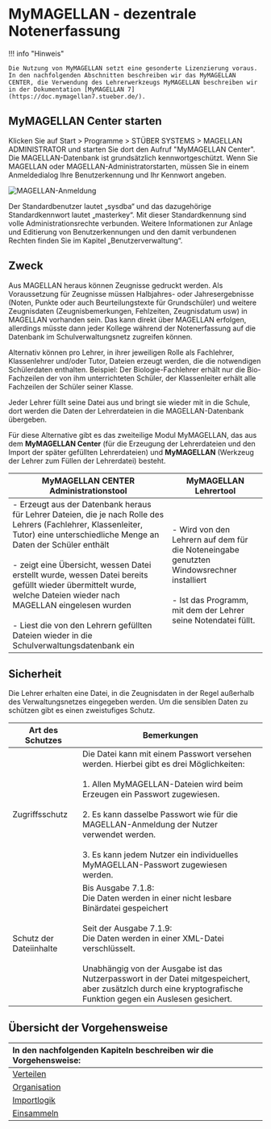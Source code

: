 # MyMAGELLAN - dezentrale Notenerfassung

!!! info "Hinweis"

	Die Nutzung von MyMAGELLAN setzt eine gesonderte Lizenzierung voraus. 
	In den nachfolgenden Abschnitten beschreiben wir das MyMAGELLAN CENTER, die Verwendung des Lehrerwerkzeugs MyMAGELLAN beschreiben wir in der Dokumentation [MyMAGELLAN 7](https://doc.mymagellan7.stueber.de/).

## MyMAGELLAN Center starten

Klicken Sie auf Start > Programme > STÜBER SYSTEMS > MAGELLAN ADMINISTRATOR und starten Sie dort den Aufruf "MyMAGELLAN Center". Die MAGELLAN-Datenbank ist grundsätzlich kennwortgeschützt. Wenn Sie MAGELLAN oder MAGELLAN-Administratorstarten, müssen Sie in einem Anmeldedialog Ihre Benutzerkennung und Ihr Kennwort angeben.

![MAGELLAN-Anmeldung](/assets/images/dialog-anmeldung.png)

Der Standardbenutzer lautet „sysdba“ und das dazugehörige Standardkennwort lautet „masterkey“. Mit dieser Standardkennung sind volle Administrationsrechte verbunden. Weitere Informationen zur Anlage und Editierung von Benutzerkennungen und den damit verbundenen Rechten finden Sie im Kapitel „Benutzerverwaltung“.

## Zweck

Aus MAGELLAN heraus können Zeugnisse gedruckt werden. Als Voraussetzung für Zeugnisse müssen Halbjahres- oder Jahresergebnisse (Noten, Punkte oder auch Beurteilungstexte für Grundschüler) und weitere Zeugnisdaten (Zeugnisbemerkungen, Fehlzeiten, Zeugnisdatum usw) in MAGELLAN vorhanden sein.
Das kann direkt über MAGELLAN erfolgen, allerdings müsste dann jeder Kollege während der Notenerfassung auf die Datenbank im Schulverwaltungsnetz zugreifen können.

Alternativ können pro Lehrer, in ihrer jeweiligen Rolle als Fachlehrer, Klassenlehrer und/oder Tutor, Dateien erzeugt werden, die die notwendigen Schülerdaten enthalten.
Beispiel:
Der Biologie-Fachlehrer erhält nur die Bio-Fachzeilen der von ihm unterrichteten Schüler, der Klassenleiter erhält alle Fachzeilen der Schüler seiner Klasse.

Jeder Lehrer füllt seine Datei aus und bringt sie wieder mit in die Schule, dort werden die Daten der Lehrerdateien in die MAGELLAN-Datenbank übergeben.

Für diese Alternative gibt es das zweiteilige Modul MyMAGELLAN, das aus dem **MyMAGELLAN Center** (für die Erzeugung der Lehrerdateien und den Import der später gefüllten Lehrerdateien) und **MyMAGELLAN** (Werkzeug der Lehrer zum Füllen der Lehrerdatei) besteht.

**MyMAGELLAN CENTER**<br/>Administrationstool|**MyMAGELLAN**<br/>Lehrertool
--|--
- Erzeugt aus der Datenbank heraus für Lehrer Dateien, die je nach Rolle des Lehrers (Fachlehrer, Klassenleiter, Tutor) eine unterschiedliche Menge an Daten der Schüler enthält<br/><br/>- zeigt eine Übersicht, wessen Datei erstellt wurde, wessen Datei bereits gefüllt wieder übermittelt wurde, welche Dateien wieder nach MAGELLAN eingelesen wurden<br/><br/>- Liest die von den Lehrern gefüllten Dateien wieder in die Schulverwaltungsdatenbank ein|- Wird von den Lehrern auf dem für die Noteneingabe genutzten Windowsrechner installiert<br/><br/>- Ist das Programm, mit dem der Lehrer seine Notendatei füllt.

## Sicherheit

Die Lehrer erhalten eine Datei, in die Zeugnisdaten in der Regel außerhalb des Verwaltungsnetzes eingegeben werden. Um die sensiblen Daten zu schützen gibt es einen zweistufiges Schutz.

Art des Schutzes|Bemerkungen
--|--
Zugriffsschutz|Die Datei kann mit einem Passwort versehen werden. Hierbei gibt es drei Möglichkeiten: <br/><br/>1. Allen MyMAGELLAN-Dateien wird beim Erzeugen ein Passwort zugewiesen.<br/><br/>2. Es kann dasselbe Passwort wie für die MAGELLAN-Anmeldung der Nutzer verwendet werden.<br/><br/>3. Es kann jedem Nutzer ein individuelles MyMAGELLAN-Passwort zugewiesen werden. 
Schutz der Dateiinhalte| Bis Ausgabe 7.1.8: <br/>Die Daten werden in einer nicht lesbare Binärdatei gespeichert<br/><br/>Seit der Ausgabe 7.1.9: <br/>Die Daten werden in einer XML-Datei verschlüsselt.<br/><br/>Unabhängig von der Ausgabe ist das Nutzerpasswort in der Datei mitgespeichert, aber zusätzlch durch eine kryptografische Funktion gegen ein Auslesen gesichert.

## Übersicht der Vorgehensweise

|In den nachfolgenden Kapiteln beschreiben wir die Vorgehensweise:|
|:--|
|[Verteilen](https://doc.magellan.stueber.de/mymagellancenter/verteilen/)|
| [Organisation](https://doc.magellan.stueber.de/mymagellancenter/organisation/)|
| [Importlogik](https://doc.magellan.stueber.de/mymagellancenter/importlogik/)|
| [Einsammeln](https://doc.magellan.stueber.de/mymagellancenter/einsammeln/)|
